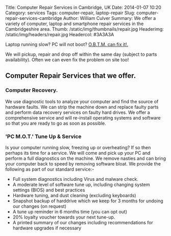 Title: Computer Repair Services in Cambridge, UK
Date: 2014-01-07 10:20
Category: services
Tags: computer-repair, laptop-repair
Slug: computer-repair-services-cambridge
Author: William Culver
Summary: We offer a variety of computer, laptop and smartphone repair services in the Cambridgeshire area.
Thumb: /static/img/thumbnails/repair.jpg
Headerimg: /static/img/headers/repair.jpg
Headercol: #3A3A3A


Laptop running slow?
PC will not boot?
[O.B.T.M. can fix it!.](/contact.html)

We will pickup, repair and drop off within the same day (subject to parts availability). Often we can even fix the problem on site too!

## Computer Repair Services that we offer.

### Computer Recovery.
We use diagnostic tools to analyze your computer and find the source of hardware faults.  We can strip the machine down and replace faulty parts and perform data recovery services on faulty hard drives.  We offer a comprehensive service and will re-install operating systems and software so that you are ready to go as soon as possible.


### 'PC M.O.T.' Tune Up & Service

Is your computer running slow, freezing up or overheating?  If so then perhaps its time for a service.
We will come and pick up your PC and perform a full diagnostics on the machine. We remove nasties and can bring your computer back to speed by removing software bloat. We provide the following as part of our standard service:-

  -  Full system diagnostics including Virus and malware check.
  -  A moderate level of software tune up, including changing system settings (BIOS) and best practices
  -  Hardware tuning, and dust cleaning (excluding keyboards)
  -  Snapshot backup of harddrive which we keep for 3 months for undoing our changes (on request)
  -  A tune up reminder in 6 months time (you can opt out)
  -  20% loyalty voucher towards your next tune-up.
  -  A printed summary of our changes including recommendations for hardware upgrades if necessary
